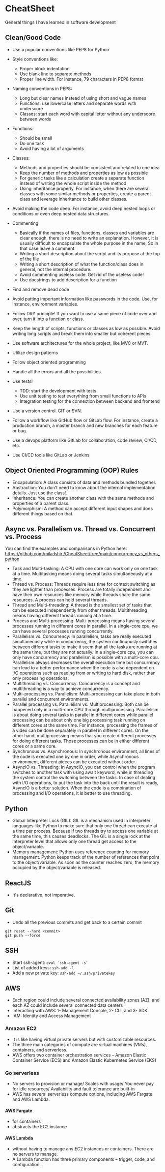 # CheatSheet
General things I have learned in software development 


## Clean/Good Code
* Use a popular conventions like PEP8 for Python
* Style conventions like:
    * Proper block indentation
    * Use blank line to separate methods 
    * Proper line width. For instance, 79 characters in PEP8 format

* Naming conventions in PEP8:
    * Long but clear names instead of using short and vague names
    * Functions: use lowercase letters and separate words with underscore
    * Classes: start each word with capital letter without any underscore between words

* Functions:
    * Should be small 
    * Do one task
    * Avoid having a lot of arguments 

* Classes:
    * Methods and properties should be consistent and related to one idea
    * Keep the number of methods and properties as low as possible
    * For generic tasks like a calculation create a separate function instead of writing
    the whole script inside the method
    * Using inheritance properly. For instance, when there are several classes with some similar methods or properties, create a parent class and leverage inheritance to build other classes. 

* Avoid making the code deep. For instance, avoid deep nested loops or conditions or even deep nested data structures.

* Commenting:
    * Basically if the names of files, functions, classes and variables are clear enough, 
    there is no need to write an explanation. However, it is usually difficult to encapsulate 
    the whole purpose in the name, So in that case leave a comment. 
    * Writing a short description about the script and its purpose at the top of the file
    * Writing a short description of what the function/class does in general, not the internal procedure. 
    * Avoid commenting useless code. Get rid of the useless code!
    * Use docstrings to add description for a function


* Find and remove dead code
* Avoid putting important information like passwords in the code. Use, for instance, environment variables. 
* Follow DRY principle! If you want to use a same piece of code over and over, turn it into a function or class. 
* Keep the length of scripts, functions or classes as low as possible. Avoid writing long scripts
and break them into smaller but coherent pieces.
* Use software architectures for the whole project, like MVC or MVT.
* Utilize design patterns
* Follow object oriented programming
* Handle all the errors and all the possibilities
* Use tests!
    * TDD: start the development with tests 
    * Use unit testing to test everything from small functions to APIs 
    * Integration testing for the connection between backend and frontend

* Use a version control. GIT or SVN. 
* Follow a workflow like GitHub flow or GitLab flow. For instance, create a production branch, a master branch and new branches for each feature or bug.  
* Use a devops platform like GitLab for collaboration, code review, CI/CD, etc. 
* Use CI/CD tools like GitLab or Jenkins 

## Object Oriented Programming (OOP) Rules
* Encapsulation: A class consists of data and methods bundled together.
* Abstraction: You don't need to know about the internal implementation details. Just use the class!.
* Inheritance: You can create another class with the same methods and properties of a parent class.
* Polymorphism: A method can accept different input shapes and does different things based on that.

## Async vs. Parallelism vs. Thread vs. Concurrent vs. Process
You can find the examples and comparisons in Python here: https://github.com/miladshiri/CheatSheet/tree/main/concurrency_vs_others_python
* Task and Multi-tasking: A CPU with one core can work only on one task at a time. Multitasking means doing 
several tasks simultaneously at a time.
* Thread vs. Process: Threads require less time for context switching as they are lighter than processes. 
Process are totally independent and have their own resources like memory while threads share the same resources. A process can hold several threads. 
* Thread and Multi-threading: A thread is the smallest set of tasks that can be executed independently from other threads. Multithreading means having different threads running at a time.
* Process and Multi-processing: Multi-processing means having several processes running in different cores in parallel. In a single-core cpu, we can have several processes running concurrently. 
* Parallelism vs. Concurrency: In parallelism, tasks are really executed simultaneously 
while in concurrency, the system continuously switches between different tasks to make it seem that all the tasks are running at the same time, but they are not actually. In a single-core cpu, you can 
only have concurrency and parallelism is possible with a multi-core cpu. Parallelism always decreases the overall execution time but concurrency can lead to a better performance when the code is also dependent on 
I/O operations such as reading from or writing to hard disk, rather than only processing operations. 
* Multithreading vs. Concurrency: Concurrency is a concept and multithreading is a way to achieve concurrency. 
* Multi-processing vs. Parallelism: Multi-processing can take place in both parallel and concurrent environments. 
* Parallel processing vs. Parallelism vs. Multiprocessing: Both can be happened only in a multi-core CPU through multiprocessing. Parallelism is about doing several tasks in parallel in different cores while parallel processing can be about only one big processing task running on different cores at the same time. For instance, processing the frames of a video can be done separately in parallel in different cores. On the other hand, multiprocessing means that you create different processes for doing different tasks. Those processes can be in either different cores or a same core. 
* Synchronous vs. Asynchronous: In synchronous environment, all lines of the code is executed one by one in order, while Asynchronous environment, different pieces can be executed without order.   
* AsyncIO vs. Threading: In AsyncIO, you can control when the program switches to another task with using await keyword, while in threading the system control the switching between the tasks. In case of dealing with I/O operations, to put the task into the back until the result is ready, AsyncIO is a better solution. When the code is a combination of processing and I/O operations, it is better to use threading. 


## Python 
* Global Interpreter Lock (GIL): GIL is a mechanism used in interpreter languages like Python to make sure that only one thread can execute at a time per process. Because if two threads try to access one variable at the same time, this causes deadlocks. The GIL is a single lock at the interpreter level that allows only one thread get access to the object/variable. 
* Memory management: Python uses reference counting for memory management. Python keeps track of the number of references that point to the object/variable. As soon as the counter reaches zero, the memory occupied by the object/variable is released. 

## ReactJS
* It's declarative, not imperative. 

## Git 
* Undo all the previous commits and get back to a certain commit
```
git reset --hard <commit>
git push --force
```

## SSH
* Start ssh-agent: ``` eval `ssh-agent -s` ```
* List of added keys: `ssh-add -l`
* Add a new private key: `ssh-add ~/.ssh/privatekey`

## AWS 
* Each region could include several connected availability zones (AZ), and each AZ could include several 
connected data centers
* Interacting with AWS: 1- Management Console, 2- CLI, and 3- SDK 
* IAM: Identity and Access Management  

### Amazon EC2
* It is like having virtual private servers but with customizable resources. 
* The three main categories of compute are virtual machines (VMs), containers, and serverless.
* AWS offers two container orchestration services – Amazon Elastic Container Service (ECS) and Amazon Elastic Kubernetes Service (EKS)

### Go serverless
* No servers to provision or manage/ Scales with usage/ You never pay for idle resources/ Availability and fault tolerance are built-in
* AWS has several serverless compute options, including AWS Fargate and AWS Lambda.

#### AWS Fargate
* for containers
*  abstracts the EC2 instance

#### AWS Lambda
* without having to manage any EC2 instances or containers. There are no servers to manage. 
* A Lambda function has three primary components – trigger, code, and configuration. 

